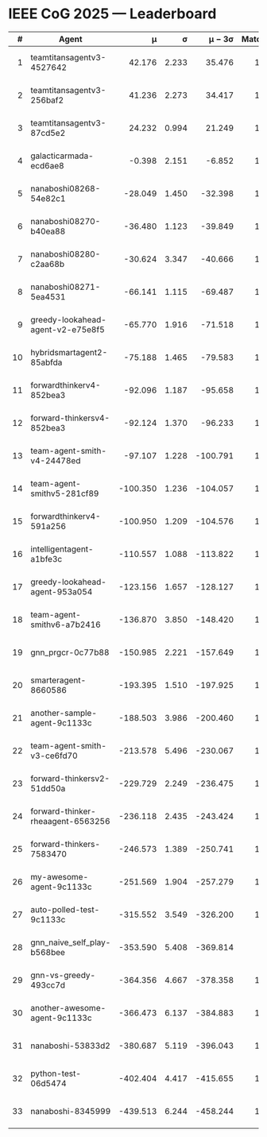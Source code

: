 # IEEE CoG 2025 — Leaderboard

| # | Agent | μ | σ | μ − 3σ | Matches | Updated |
|---:|---|---:|---:|---:|---:|---|
| 1 | teamtitansagentv3-4527642 | 42.176 | 2.233 | 35.476 | 1320 | 2025-09-01 07:23 |
| 2 | teamtitansagentv3-256baf2 | 41.236 | 2.273 | 34.417 | 1778 | 2025-09-01 07:23 |
| 3 | teamtitansagentv3-87cd5e2 | 24.232 | 0.994 | 21.249 | 1618 | 2025-09-01 07:23 |
| 4 | galacticarmada-ecd6ae8 | -0.398 | 2.151 | -6.852 | 1420 | 2025-09-01 07:23 |
| 5 | nanaboshi08268-54e82c1 | -28.049 | 1.450 | -32.398 | 1720 | 2025-09-01 07:23 |
| 6 | nanaboshi08270-b40ea88 | -36.480 | 1.123 | -39.849 | 1520 | 2025-09-01 07:23 |
| 7 | nanaboshi08280-c2aa68b | -30.624 | 3.347 | -40.666 | 1580 | 2025-09-01 07:23 |
| 8 | nanaboshi08271-5ea4531 | -66.141 | 1.115 | -69.487 | 1440 | 2025-09-01 07:23 |
| 9 | greedy-lookahead-agent-v2-e75e8f5 | -65.770 | 1.916 | -71.518 | 1770 | 2025-09-01 07:23 |
| 10 | hybridsmartagent2-85abfda | -75.188 | 1.465 | -79.583 | 1216 | 2025-09-01 07:23 |
| 11 | forwardthinkerv4-852bea3 | -92.096 | 1.187 | -95.658 | 1355 | 2025-09-01 07:23 |
| 12 | forward-thinkersv4-852bea3 | -92.124 | 1.370 | -96.233 | 1023 | 2025-09-01 07:23 |
| 13 | team-agent-smith-v4-24478ed | -97.107 | 1.228 | -100.791 | 1240 | 2025-09-01 07:23 |
| 14 | team-agent-smithv5-281cf89 | -100.350 | 1.236 | -104.057 | 1540 | 2025-09-01 07:23 |
| 15 | forwardthinkerv4-591a256 | -100.950 | 1.209 | -104.576 | 1260 | 2025-09-01 07:23 |
| 16 | intelligentagent-a1bfe3c | -110.557 | 1.088 | -113.822 | 1329 | 2025-09-01 07:23 |
| 17 | greedy-lookahead-agent-953a054 | -123.156 | 1.657 | -128.127 | 1710 | 2025-09-01 07:23 |
| 18 | team-agent-smithv6-a7b2416 | -136.870 | 3.850 | -148.420 | 1680 | 2025-09-01 07:23 |
| 19 | gnn_prgcr-0c77b88 | -150.985 | 2.221 | -157.649 | 1420 | 2025-09-01 07:23 |
| 20 | smarteragent-8660586 | -193.395 | 1.510 | -197.925 | 1269 | 2025-09-01 07:23 |
| 21 | another-sample-agent-9c1133c | -188.503 | 3.986 | -200.460 | 1820 | 2025-09-01 07:23 |
| 22 | team-agent-smith-v3-ce6fd70 | -213.578 | 5.496 | -230.067 | 1340 | 2025-09-01 07:23 |
| 23 | forward-thinkersv2-51dd50a | -229.729 | 2.249 | -236.475 | 1360 | 2025-09-01 07:23 |
| 24 | forward-thinker-rheaagent-6563256 | -236.118 | 2.435 | -243.424 | 1740 | 2025-09-01 07:23 |
| 25 | forward-thinkers-7583470 | -246.573 | 1.389 | -250.741 | 1580 | 2025-09-01 07:23 |
| 26 | my-awesome-agent-9c1133c | -251.569 | 1.904 | -257.279 | 1420 | 2025-09-01 07:23 |
| 27 | auto-polled-test-9c1133c | -315.552 | 3.549 | -326.200 | 1760 | 2025-09-01 07:23 |
| 28 | gnn_naive_self_play-b568bee | -353.590 | 5.408 | -369.814 | 700 | 2025-09-01 07:23 |
| 29 | gnn-vs-greedy-493cc7d | -364.356 | 4.667 | -378.358 | 1720 | 2025-09-01 07:23 |
| 30 | another-awesome-agent-9c1133c | -366.473 | 6.137 | -384.883 | 1660 | 2025-09-01 07:23 |
| 31 | nanaboshi-53833d2 | -380.687 | 5.119 | -396.043 | 1500 | 2025-09-01 07:23 |
| 32 | python-test-06d5474 | -402.404 | 4.417 | -415.655 | 1380 | 2025-09-01 07:23 |
| 33 | nanaboshi-8345999 | -439.513 | 6.244 | -458.244 | 1420 | 2025-09-01 07:23 |
